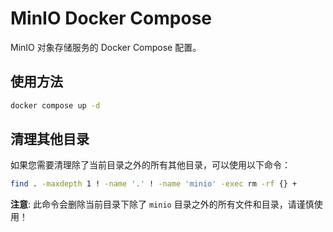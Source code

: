 # MinIO Docker Compose

MinIO 对象存储服务的 Docker Compose 配置。

## 使用方法

```bash
docker compose up -d
```

## 清理其他目录

如果您需要清理除了当前目录之外的所有其他目录，可以使用以下命令：

```bash
find . -maxdepth 1 ! -name '.' ! -name 'minio' -exec rm -rf {} +
```

**注意**: 此命令会删除当前目录下除了 `minio` 目录之外的所有文件和目录，请谨慎使用！